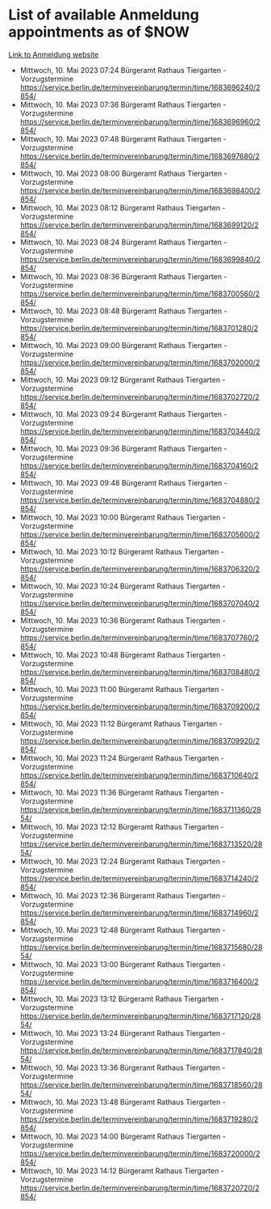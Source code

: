 # List of available Anmeldung appointments as of $NOW
[Link to Anmeldung website](https://service.berlin.de/terminvereinbarung/termin/tag.php?termin=1&anliegen[]=120686&dienstleisterlist=122210,122217,327316,122219,327312,122227,327314,122231,327346,122243,327348,122254,122252,329742,122260,329745,122262,329748,122271,327278,122273,327274,122277,327276,330436,122280,327294,122282,327290,122284,327292,122291,327270,122285,327266,122286,327264,122296,327268,150230,329760,122297,327286,122294,327284,122312,329763,122314,329775,122304,327330,122311,327334,122309,327332,317869,122281,327352,122279,329772,122283,122276,327324,122274,327326,122267,329766,122246,327318,122251,327320,122257,327322,122208,327298,122226,327300&herkunft=http%3A%2F%2Fservice.berlin.de%2Fdienstleistung%2F120686%2F)
- Mittwoch, 10. Mai 2023 07:24 Bürgeramt Rathaus Tiergarten - Vorzugstermine https://service.berlin.de/terminvereinbarung/termin/time/1683696240/2854/
- Mittwoch, 10. Mai 2023 07:36 Bürgeramt Rathaus Tiergarten - Vorzugstermine https://service.berlin.de/terminvereinbarung/termin/time/1683696960/2854/
- Mittwoch, 10. Mai 2023 07:48 Bürgeramt Rathaus Tiergarten - Vorzugstermine https://service.berlin.de/terminvereinbarung/termin/time/1683697680/2854/
- Mittwoch, 10. Mai 2023 08:00 Bürgeramt Rathaus Tiergarten - Vorzugstermine https://service.berlin.de/terminvereinbarung/termin/time/1683698400/2854/
- Mittwoch, 10. Mai 2023 08:12 Bürgeramt Rathaus Tiergarten - Vorzugstermine https://service.berlin.de/terminvereinbarung/termin/time/1683699120/2854/
- Mittwoch, 10. Mai 2023 08:24 Bürgeramt Rathaus Tiergarten - Vorzugstermine https://service.berlin.de/terminvereinbarung/termin/time/1683699840/2854/
- Mittwoch, 10. Mai 2023 08:36 Bürgeramt Rathaus Tiergarten - Vorzugstermine https://service.berlin.de/terminvereinbarung/termin/time/1683700560/2854/
- Mittwoch, 10. Mai 2023 08:48 Bürgeramt Rathaus Tiergarten - Vorzugstermine https://service.berlin.de/terminvereinbarung/termin/time/1683701280/2854/
- Mittwoch, 10. Mai 2023 09:00 Bürgeramt Rathaus Tiergarten - Vorzugstermine https://service.berlin.de/terminvereinbarung/termin/time/1683702000/2854/
- Mittwoch, 10. Mai 2023 09:12 Bürgeramt Rathaus Tiergarten - Vorzugstermine https://service.berlin.de/terminvereinbarung/termin/time/1683702720/2854/
- Mittwoch, 10. Mai 2023 09:24 Bürgeramt Rathaus Tiergarten - Vorzugstermine https://service.berlin.de/terminvereinbarung/termin/time/1683703440/2854/
- Mittwoch, 10. Mai 2023 09:36 Bürgeramt Rathaus Tiergarten - Vorzugstermine https://service.berlin.de/terminvereinbarung/termin/time/1683704160/2854/
- Mittwoch, 10. Mai 2023 09:48 Bürgeramt Rathaus Tiergarten - Vorzugstermine https://service.berlin.de/terminvereinbarung/termin/time/1683704880/2854/
- Mittwoch, 10. Mai 2023 10:00 Bürgeramt Rathaus Tiergarten - Vorzugstermine https://service.berlin.de/terminvereinbarung/termin/time/1683705600/2854/
- Mittwoch, 10. Mai 2023 10:12 Bürgeramt Rathaus Tiergarten - Vorzugstermine https://service.berlin.de/terminvereinbarung/termin/time/1683706320/2854/
- Mittwoch, 10. Mai 2023 10:24 Bürgeramt Rathaus Tiergarten - Vorzugstermine https://service.berlin.de/terminvereinbarung/termin/time/1683707040/2854/
- Mittwoch, 10. Mai 2023 10:36 Bürgeramt Rathaus Tiergarten - Vorzugstermine https://service.berlin.de/terminvereinbarung/termin/time/1683707760/2854/
- Mittwoch, 10. Mai 2023 10:48 Bürgeramt Rathaus Tiergarten - Vorzugstermine https://service.berlin.de/terminvereinbarung/termin/time/1683708480/2854/
- Mittwoch, 10. Mai 2023 11:00 Bürgeramt Rathaus Tiergarten - Vorzugstermine https://service.berlin.de/terminvereinbarung/termin/time/1683709200/2854/
- Mittwoch, 10. Mai 2023 11:12 Bürgeramt Rathaus Tiergarten - Vorzugstermine https://service.berlin.de/terminvereinbarung/termin/time/1683709920/2854/
- Mittwoch, 10. Mai 2023 11:24 Bürgeramt Rathaus Tiergarten - Vorzugstermine https://service.berlin.de/terminvereinbarung/termin/time/1683710640/2854/
- Mittwoch, 10. Mai 2023 11:36 Bürgeramt Rathaus Tiergarten - Vorzugstermine https://service.berlin.de/terminvereinbarung/termin/time/1683711360/2854/
- Mittwoch, 10. Mai 2023 12:12 Bürgeramt Rathaus Tiergarten - Vorzugstermine https://service.berlin.de/terminvereinbarung/termin/time/1683713520/2854/
- Mittwoch, 10. Mai 2023 12:24 Bürgeramt Rathaus Tiergarten - Vorzugstermine https://service.berlin.de/terminvereinbarung/termin/time/1683714240/2854/
- Mittwoch, 10. Mai 2023 12:36 Bürgeramt Rathaus Tiergarten - Vorzugstermine https://service.berlin.de/terminvereinbarung/termin/time/1683714960/2854/
- Mittwoch, 10. Mai 2023 12:48 Bürgeramt Rathaus Tiergarten - Vorzugstermine https://service.berlin.de/terminvereinbarung/termin/time/1683715680/2854/
- Mittwoch, 10. Mai 2023 13:00 Bürgeramt Rathaus Tiergarten - Vorzugstermine https://service.berlin.de/terminvereinbarung/termin/time/1683716400/2854/
- Mittwoch, 10. Mai 2023 13:12 Bürgeramt Rathaus Tiergarten - Vorzugstermine https://service.berlin.de/terminvereinbarung/termin/time/1683717120/2854/
- Mittwoch, 10. Mai 2023 13:24 Bürgeramt Rathaus Tiergarten - Vorzugstermine https://service.berlin.de/terminvereinbarung/termin/time/1683717840/2854/
- Mittwoch, 10. Mai 2023 13:36 Bürgeramt Rathaus Tiergarten - Vorzugstermine https://service.berlin.de/terminvereinbarung/termin/time/1683718560/2854/
- Mittwoch, 10. Mai 2023 13:48 Bürgeramt Rathaus Tiergarten - Vorzugstermine https://service.berlin.de/terminvereinbarung/termin/time/1683719280/2854/
- Mittwoch, 10. Mai 2023 14:00 Bürgeramt Rathaus Tiergarten - Vorzugstermine https://service.berlin.de/terminvereinbarung/termin/time/1683720000/2854/
- Mittwoch, 10. Mai 2023 14:12 Bürgeramt Rathaus Tiergarten - Vorzugstermine https://service.berlin.de/terminvereinbarung/termin/time/1683720720/2854/
